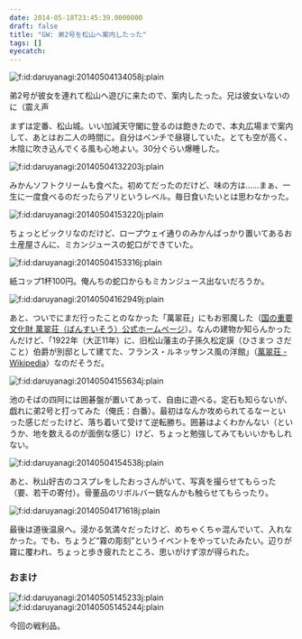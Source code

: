 ```yaml
---
date: 2014-05-18T23:45:39.0000000
draft: false
title: "GW: 弟2号を松山へ案内したった"
tags: []
eyecatch: 
---
```

<p><span itemscope itemtype="http://schema.org/Photograph"><img src="20140504134058.jpg" alt="f:id:daruyanagi:20140504134058j:plain" title="f:id:daruyanagi:20140504134058j:plain" class="hatena-fotolife" itemprop="image"></span></p><p>弟2号が彼女を連れて松山へ遊びに来たので、案内したった。兄は彼女いないのに（震え声</p><p>まずは定番、松山城。いい加減天守閣に登るのは飽きたので、本丸広場まで案内して、あとはお二人の時間に。自分はベンチで昼寝していた。とても空が高く、木陰に吹き込んでくる風も心地よい。30分ぐらい爆睡した。</p><p><span itemscope itemtype="http://schema.org/Photograph"><img src="20140504132203.jpg" alt="f:id:daruyanagi:20140504132203j:plain" title="f:id:daruyanagi:20140504132203j:plain" class="hatena-fotolife" itemprop="image"></span></p><p>みかんソフトクリームも食べた。初めてだったのだけど、味の方は……まぁ、一生に一度食べるのだったらアリというレベル。毎日食いたいとは思わなかった。</p><p><span itemscope itemtype="http://schema.org/Photograph"><img src="20140504153220.jpg" alt="f:id:daruyanagi:20140504153220j:plain" title="f:id:daruyanagi:20140504153220j:plain" class="hatena-fotolife" itemprop="image"></span></p><p>ちょっとビックリなのだけど、ロープウェイ通りのみかんばっかり置いてあるお土産屋さんに、ミカンジュースの蛇口ができていた。</p><p><span itemscope itemtype="http://schema.org/Photograph"><img src="20140504153316.jpg" alt="f:id:daruyanagi:20140504153316j:plain" title="f:id:daruyanagi:20140504153316j:plain" class="hatena-fotolife" itemprop="image"></span></p><p>紙コップ1杯100円。俺んちの蛇口からもミカンジュース出ないだろうか。</p><p><span itemscope itemtype="http://schema.org/Photograph"><img src="20140504162949.jpg" alt="f:id:daruyanagi:20140504162949j:plain" title="f:id:daruyanagi:20140504162949j:plain" class="hatena-fotolife" itemprop="image"></span></p><p>あと、ついでにまだ行ったことのなかった「萬翠荘」にもお邪魔した（<a href="http://www.bansuisou.org/">&#x56FD;&#x306E;&#x91CD;&#x8981;&#x6587;&#x5316;&#x8CA1; &#x842C;&#x7FE0;&#x8358;&#xFF08;&#x3070;&#x3093;&#x3059;&#x3044;&#x305D;&#x3046;&#xFF09;&#x516C;&#x5F0F;&#x30DB;&#x30FC;&#x30E0;&#x30DA;&#x30FC;&#x30B8;</a>）。なんの建物か知らんかったんだけど、「1922年（大正11年）に、旧松山藩主の子孫久松定謨（ひさまつ さだこと）伯爵が別邸として建てた、フランス・ルネッサンス風の洋館」（<a href="http://ja.wikipedia.org/wiki/%E8%90%AC%E7%BF%A0%E8%8D%98">&#x842C;&#x7FE0;&#x8358; - Wikipedia</a>）なのだそうだ。</p><p><span itemscope itemtype="http://schema.org/Photograph"><img src="20140504155634.jpg" alt="f:id:daruyanagi:20140504155634j:plain" title="f:id:daruyanagi:20140504155634j:plain" class="hatena-fotolife" itemprop="image"></span></p><p>池のそばの四阿には囲碁盤が置いてあって、自由に遊べる。定石も知らないが、戯れに弟2号と打ってみた（俺氏：白番）。最初はなんか攻められてるなーといった感じだったけど、落ち着いて受けて逆転勝ち。囲碁はよくわかんない（というか、地を数えるのが面倒な感じ）けど、ちょっと勉強してみてもいいかもしれない。</p><p><span itemscope itemtype="http://schema.org/Photograph"><img src="20140504154538.jpg" alt="f:id:daruyanagi:20140504154538j:plain" title="f:id:daruyanagi:20140504154538j:plain" class="hatena-fotolife" itemprop="image"></span></p><p>あと、秋山好古のコスプレをしたおっさんがいて、写真を撮らせてもらった（要、若干の寄付）。骨董品のリボルバー銃なんかも触らせてもらったり。</p><p><span itemscope itemtype="http://schema.org/Photograph"><img src="20140504171618.jpg" alt="f:id:daruyanagi:20140504171618j:plain" title="f:id:daruyanagi:20140504171618j:plain" class="hatena-fotolife" itemprop="image"></span></p><p>最後は道後温泉へ。浸かる気満々だったけど、めちゃくちゃ混んでいて、入れなかった。でも、ちょうど“霧の彫刻”というイベントをやっていたみたい。辺りが霧に覆われ、ちょっと歩き疲れたところ、思いがけず涼が得られた。</p>

<div class="section">
<h3>おまけ</h3>
<p><span itemscope itemtype="http://schema.org/Photograph"><img src="20140505145233.jpg" alt="f:id:daruyanagi:20140505145233j:plain" title="f:id:daruyanagi:20140505145233j:plain" class="hatena-fotolife" itemprop="image"></span><span itemscope itemtype="http://schema.org/Photograph"><img src="20140505145244.jpg" alt="f:id:daruyanagi:20140505145244j:plain" title="f:id:daruyanagi:20140505145244j:plain" class="hatena-fotolife" itemprop="image"></span></p><p>今回の戦利品。</p>

</div>